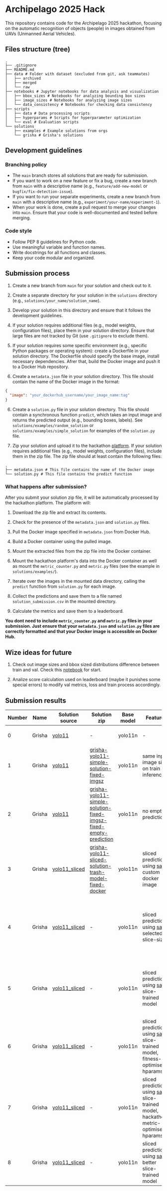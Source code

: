# Archipelago 2025 Hack

This repository contains code for the Archipelago 2025 hackathon, focusing on the automatic recognition of objects (people) in images obtained from UAVs (Unmanned Aerial Vehicles).

## Files structure (tree)

```
.
├── .gitignore
├── README.md
├── data # Folder with dataset (excluded from git, ask teammates)
│   ├── archived
│   ├── merged
│   └── raw
├── notebooks # Jupyter notebooks for data analysis and visualization
│   ├── bbox_sizes # Notebooks for analyzing bounding box sizes
│   ├── image_sizes # Notebooks for analyzing image sizes
│   └── data_consistency # Notebooks for checking data consistency
├── scripts
│   ├── data # Data processing scripts
│   ├── hyperparams # Scripts for hyperparameter optimization
│   └── eval # Evaluation scripts
└── solutions
    ├── examples # Example solutions from orgs
    └── grisha # Grisha's solutions
```

## Development guidelines

### Branching policy

- The `main` branch stores all solutions that are ready for submission.
- If you want to work on a new feature or fix a bug, create a new branch from `main` with a descriptive name (e.g., `feature/add-new-model` or `bugfix/fix-detection-issue`).
- If you want to run your separate experiments, create a new branch from `main` with a descriptive name (e.g., `experiment/your-name/experiment-1`).
- When your work is done, create a pull request to merge your changes into `main`. Ensure that your code is well-documented and tested before merging.

### Code style

- Follow PEP 8 guidelines for Python code.
- Use meaningful variable and function names.
- Write docstrings for all functions and classes.
- Keep your code modular and organized.

## Submission process

1. Create a new branch from `main` for your solution and check out to it.

2. Create a separate directory for your solution in the `solutions` directory (e.g., `solutions/your_name/solution_name`).

3. Develop your solution in this directory and ensure that it follows the development guidelines.

3. If your solution requires additional files (e.g., model weights, configuration files), place them in your solution directory. Ensure that large files are not tracked by Git (use `.gitignore` to exclude them).

4. If your solution requires some specific environment (e.g., specific Python packages or operating system): create a Dockerfile in your solution directory. The Dockerfile should specify the base image, install necessary dependencies. Afrer that, build the Docker image and push it to a Docker Hub repository.

5. Create a `metadata.json` file in your solution directory. This file should contain the name of the Docker image in the format:

```json
{
  "image": "your_dockerhub_username/your_image_name:tag"
}
```

6. Create a `solution.py` file in your solution directory. This file should contain a synchronous function `predict`, which takes an input image and returns the predicted output (e.g., bounding boxes, labels). See `solutions/examples/random_solution` or `solutions/examples/simple_solution` for examples of the `solution.py` file.

7. Zip your solution and upload it to the hackathon [platform](https://xn--e1aaagg3atn2a.xn--2035-43davo0a5a6bk9d.xn--p1ai/ds). If your solution requires additional files (e.g., model weights, configuration files), include them in the zip file. The zip file should at least contain the following files:

```plaintext
.
├── metadata.json # This file contains the name of the Docker image
└── solution.py # This file contains the predict function
```

### What happens after submission?

After you submit your solution zip file, it will be automatically processed by the hackathon platform. The platform will:

1. Download the zip file and extract its contents.

2. Check for the presence of the `metadata.json` and `solution.py` files.

3. Pull the Docker image specified in `metadata.json` from Docker Hub.

4. Build a Docker container using the pulled image.

5. Mount the extracted files from the zip file into the Docker container.

6. Mount the hackathon platform's data into the Docker container as well as mount the `metric_counter.py` and `metric.py` files (see the example in `solutions/examples/`).

7. Iterate over the images in the mounted data directory, calling the `predict` function from `solution.py` for each image.

8. Collect the predictions and save them to a file named `solution_submission.csv` in the mounted directory.

9. Calculate the metrics and save them to a leaderboard.

**You dont need to include `metric_counter.py` and `metric.py` files in your submission. Just ensure that your `metadata.json` and `solution.py` files are correctly formatted and that your Docker image is accessible on Docker Hub.**

## Wize ideas for future

1. Check out image sizes and bbox sized distributions difference between train and val. Check this [notebook](notebooks/image_sizes/image_sizes.ipynb) for start.

2. Analize score calculation used on leaderboard (maybe it punishes some special errors) to modify val metrics, loss and train process accordingly.

## Submission results


| Number | Name | Solution source | Solution zip | Base model | Features | Score | Comments |
|--------|------|-----------------|--------------|------------|----------|-------|----------|
| 0 | Grisha | [yolo11](solutions/grisha/yolo11) | - | yolo11n | - | 0.0862 | Simple solution, fucked up with data (merged "private" val into train), only 26 epochs |
| 1 | Grisha | [yolo11](solutions/grisha/yolo11) | [grisha-yolo11-simple-solution-fixed-imgsz](https://disk.yandex.ru/d/n7ymhXAUZqCgTg) | yolo11n | same input image size on train and inference | 0.1242 | Like solution 0, but I fixed input size of image when inferring (made it same as training) |
| 2 | Grisha | [yolo11](solutions/grisha/yolo11) | [grisha-yolo11-simple-solution-fixed-imgsz-fixed-empty-prediction](https://disk.yandex.ru/d/oWh68kbPz9BciA) | yolo11n | no empty predictions | 0.1242 | Like solution 1, but I added one empty prediction if no predictions were made for image (like suggested in the chat) (score not changed) |
| 3 | Grisha | [yolo11_sliced](solutions/grisha/yolo11_sliced) | [grisha-yolo11-sliced-solution-trash-model-fixed-docker](https://disk.yandex.ru/d/4F0KKYPXxwthKA) | yolo11n | sliced prediction using [sahi](https://github.com/obss/sahi), custom docker image | 0.5536 | Used trash model from solution 0, but added slicing using [sahi](https://github.com/obss/sahi) on inference which raised the score significantly. Also fixed the Dockerfile to use the correct base image and added necessary dependencies |
| 4 | Grisha | [yolo11_sliced](solutions/grisha/yolo11_sliced) | - | yolo11n | sliced prediction using [sahi](https://github.com/obss/sahi), selected slice-size | 0.5660 | Same as 3, but I made slice size bigger (2048 vs 1536) to still obtain more information, but make bbox-size distribution difference between train dataset (non sliced) and what model sees when predictiong on slices. Refer to this [notebook](notebooks/bbox_sizes/yolo_feature_stats.ipynb) for more info |
| 5 | Grisha | [yolo11_sliced](solutions/grisha/yolo11_sliced) | - | yolo11n | sliced prediction using [sahi](https://github.com/obss/sahi), slice-trained model | 0.6069 | Used model trained on image slices (P R MaP50 MaP50-95 = 0.827 0.737 0.807 0.517 on public val) to match inference conditions. Confidence threshold was sahi default (0.3), NMS IoU threshold was sahi default (0.7). |
| 6 | Grisha | [yolo11_sliced](solutions/grisha/yolo11_sliced) | - | yolo11n | sliced prediction using [sahi](https://github.com/obss/sahi), slice-trained model, fitness-optimised hparams | 0.5605 | Same as 5, but used [optimize.py](scripts/hyperparams/optimize.py) to search optimal fitness-based confidence threshold = 0.4. Gave worst result than 5, which meant that public val !~ private val. |
| 7 | Grisha | [yolo11_sliced](solutions/grisha/yolo11_sliced) | - | yolo11n | sliced prediction using [sahi](https://github.com/obss/sahi), slice-trained model, hackathon-metric-optimised hparams | 0.5780 | Same as 5, but used [optimize_hackathon_metric.py](scripts/hyperparams/optimize_hackathon_metric.py) to search optimal hackathon-metric-based confidence threshold = 0.48. Gave worst result than 5, which again meant that public val !~ private val. |
| 8 | Grisha | [yolo11_sliced](solutions/grisha/yolo11_sliced) | - | yolo11n | sliced prediction using [sahi](https://github.com/obss/sahi), better slice-trained model | 0.5310 | Same as 5, but used more trained model with better val results (P R MaP50 MaP50-95 = 0.889 0.77 0.849 0.563). Gave worst result than 5, which AGAIN meant that public val !~ private val. |